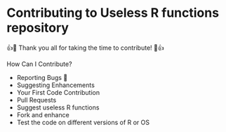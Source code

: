 # Contributing to Useless R functions repository

:+1::tada: Thank you all for taking the time to contribute! :tada::+1:

How Can I Contribute?
  * Reporting Bugs :bug:
  * Suggesting Enhancements
  * Your First Code Contribution
  * Pull Requests
  * Suggest useless R functions
  * Fork and enhance
  * Test the code on different versions of R or OS

